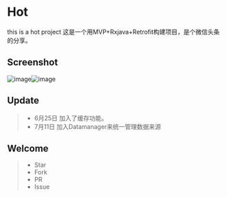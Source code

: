 # Hot
this is a hot project
这是一个用MVP+Rxjava+Retrofit构建项目，是个微信头条的分享。

##  Screenshot

![image](https://github.com/zj-wukewei/Hot/blob/master/screenshot/1.png)![image](https://github.com/zj-wukewei/Hot/blob/master/screenshot/2.png)


## Update
>* 6月25日 加入了缓存功能。
>* 7月11日 加入Datamanager来统一管理数据来源

##  Welcome
>* Star
>* Fork
>* PR
>* Issue
